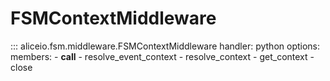 # FSMContextMiddleware

::: aliceio.fsm.middleware.FSMContextMiddleware
    handler: python
    options:
      members:
        - __call__
        - resolve_event_context
        - resolve_context
        - get_context
        - close
